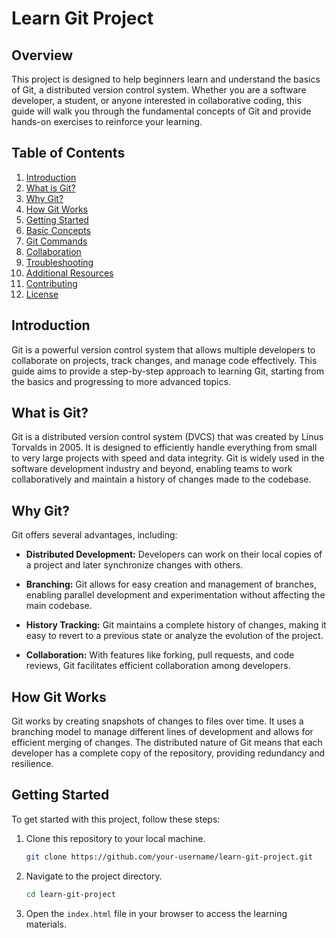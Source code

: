 # Learn Git Project

## Overview

This project is designed to help beginners learn and understand the basics of Git, a distributed version control system. Whether you are a software developer, a student, or anyone interested in collaborative coding, this guide will walk you through the fundamental concepts of Git and provide hands-on exercises to reinforce your learning.

## Table of Contents

1. [Introduction](#introduction)
2. [What is Git?](#what-is-git)
3. [Why Git?](#why-git)
4. [How Git Works](#how-git-works)
5. [Getting Started](#getting-started)
6. [Basic Concepts](#basic-concepts)
7. [Git Commands](#git-commands)
8. [Collaboration](#collaboration)
9. [Troubleshooting](#troubleshooting)
10. [Additional Resources](#additional-resources)
11. [Contributing](#contributing)
12. [License](#license)

## Introduction

Git is a powerful version control system that allows multiple developers to collaborate on projects, track changes, and manage code effectively. This guide aims to provide a step-by-step approach to learning Git, starting from the basics and progressing to more advanced topics.

## What is Git?

Git is a distributed version control system (DVCS) that was created by Linus Torvalds in 2005. It is designed to efficiently handle everything from small to very large projects with speed and data integrity. Git is widely used in the software development industry and beyond, enabling teams to work collaboratively and maintain a history of changes made to the codebase.

## Why Git?

Git offers several advantages, including:

- **Distributed Development:** Developers can work on their local copies of a project and later synchronize changes with others.

- **Branching:** Git allows for easy creation and management of branches, enabling parallel development and experimentation without affecting the main codebase.

- **History Tracking:** Git maintains a complete history of changes, making it easy to revert to a previous state or analyze the evolution of the project.

- **Collaboration:** With features like forking, pull requests, and code reviews, Git facilitates efficient collaboration among developers.

## How Git Works

Git works by creating snapshots of changes to files over time. It uses a branching model to manage different lines of development and allows for efficient merging of changes. The distributed nature of Git means that each developer has a complete copy of the repository, providing redundancy and resilience.

## Getting Started

To get started with this project, follow these steps:

1. Clone this repository to your local machine.

   ```bash
   git clone https://github.com/your-username/learn-git-project.git
   ```

2. Navigate to the project directory.

   ```bash
   cd learn-git-project
   ```

3. Open the `index.html` file in your browser to access the learning materials.
